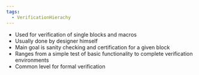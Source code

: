```yaml
---
tags:
  - VerificationHierachy
---
```

- Used for verification of single blocks and macros
- Usually done by designer himself
- Main goal is sanity checking and certification for a given block
- Ranges from a simple test of basic functionality to complete verification environments
- Common level for formal verification